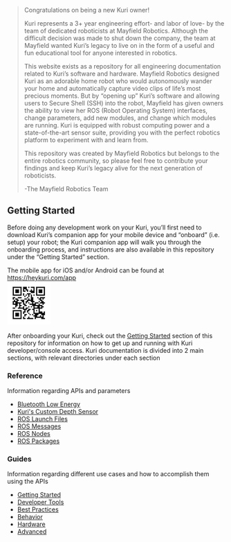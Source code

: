> Congratulations on being a new Kuri owner!
>
> Kuri represents a 3+ year engineering effort- and labor of love- by the team of 
dedicated roboticists at Mayfield Robotics. Although the difficult decision was 
made to shut down the company, the team at Mayfield wanted Kuri’s legacy to 
live on in the form of a useful and fun educational tool for anyone interested 
in robotics.
>
> This website exists as a repository for all engineering documentation related 
to Kuri’s software and hardware. Mayfield Robotics designed Kuri as an adorable 
home robot who would autonomously wander your home and automatically capture 
video clips of life’s most precious moments. But by “opening up” Kuri’s 
software and allowing users to Secure Shell (SSH) into the robot, Mayfield has 
given owners the ability to view her ROS (Robot Operating System) interfaces, 
change parameters, add new modules, and change which modules are running. Kuri 
is equipped with robust computing power and a state-of-the-art sensor suite, 
providing you with the perfect robotics platform to experiment with and learn 
from. 
>
> This repository was created by Mayfield Robotics but belongs to the entire 
robotics community, so please feel free to contribute your findings and keep 
Kuri’s legacy alive for the next generation of roboticists. 
>
> -The Mayfield Robotics Team

## Getting Started 
Before doing any development work on your Kuri, you’ll first need to download 
Kuri’s companion app for your mobile device and “onboard” (i.e. setup) your 
robot; the Kuri companion app will walk you through the onboarding process, and 
instructions are also available in this repository under the “Getting Started” 
section. 

The mobile app for iOS and/or Android can be found at https://heykuri.com/app      
![Kuri App QR Code](/assets/images/qr-kuri-app.png)

After onboarding your Kuri, check out the 
[Getting Started](/guides/getting-started) section of this repository for 
information on how to get up and running with Kuri developer/console access.
Kuri documentation is divided into 2 main sections, with relevant directories 
under each section

### Reference
Information regarding APIs and parameters  
- [Bluetooth Low Energy](/reference/btle)  
- [Kuri's Custom Depth Sensor](/reference/depth-sensor)  
- [ROS Launch Files](/reference/ros-launch-files)  
- [ROS Messages](/reference/ros-messages)  
- [ROS Nodes](/reference/ros-nodes)  
- [ROS Packages](/reference/ros-packages)  

### Guides
Information regarding different use cases and how to accomplish them using the 
APIs  
- [Getting Started](/guides/getting-started)
- [Developer Tools](/guides/developer-tools)
- [Best Practices](/guides/best-practices)
- [Behavior](/guides/behavior)
- [Hardware](/guides/hardware)
- [Advanced](/guides/advanced)




